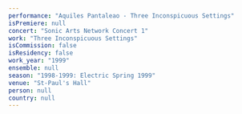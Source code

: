 ```yaml
---
performance: "Aquiles Pantaleao - Three Inconspicuous Settings"
isPremiere: null
concert: "Sonic Arts Network Concert 1"
work: "Three Inconspicuous Settings"
isCommission: false
isResidency: false
work_year: "1999"
ensemble: null
season: "1998-1999: Electric Spring 1999"
venue: "St-Paul's Hall"
person: null
country: null
---
```


